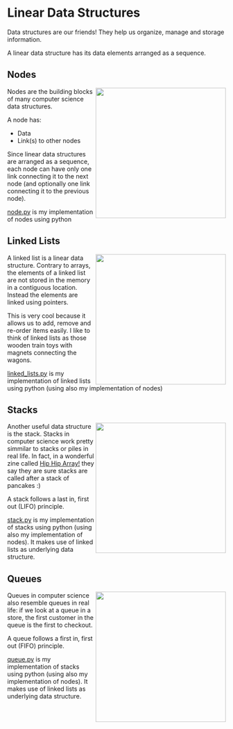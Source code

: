 # Linear Data Structures

Data structures are our friends! They help us organize, manage and storage
information.

A linear data structure has its data elements arranged as a sequence.

## Nodes

<img src="node.gif" align="right" width=300;>

Nodes are the building blocks of many computer science data
structures.

A node has:

* Data
* Link(s) to other nodes

Since linear data structures are arranged as a sequence, each node can have only
one link connecting it to the next node (and optionally one link connecting it to 
the previous node).

[node.py](https://github.com/nataliabu/linear_data_structures/blob/main/node.py) is my implementation of nodes using python

## Linked Lists

<img src="train.gif" align="right" width=300;>

A linked list is a linear data structure. Contrary to arrays, the elements of a
linked list are not stored in the memory in a contiguous location. Instead the
elements are linked using pointers.

This is very cool because it allows us to add, remove and re-order items easily.
I like to think of linked lists as those wooden train toys with magnets
connecting the wagons.

[linked_lists.py](https://github.com/nataliabu/linear_data_structures/blob/main/linked_lists.py)
is my implementation of linked lists using python (using also my implementation
of nodes)

## Stacks

<img src="stack.gif" align="right" width=300;>

Another useful data structure is the stack. Stacks in computer science work
pretty simmilar to stacks or piles in real life. In fact, in a wonderful zine
called [Hip Hip Array!](https://shop.bubblesort.io/products/hip-hip-array) they
say they are sure stacks are called after a stack of pancakes :)

A stack follows a last in, first out (LIFO) principle.

[stack.py](https://github.com/nataliabu/linear_data_structures/blob/main/stack.py)
is my implementation of stacks using python (using also my implementation of
nodes). It makes use of linked lists as underlying data structure.

## Queues

<img src="queue_1.gif" align="right" width=300;>

Queues in computer science also resemble queues in real life: if we look at a
queue in a store, the first customer in the queue is the first to checkout.

A queue follows a first in, first out (FIFO) principle.

[queue.py](https://github.com/nataliabu/linear_data_structures/blob/main/queue.py)
is my implementation of stacks using python (using also my implementation of
nodes). It makes use of linked lists as underlying data structure.
